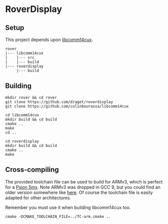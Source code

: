 # RoverDisplay

## Setup

This project depends upon [libcomm14cux](https://github.com/colinbourassa/libcomm14cux).

```
rover
|--- libcomm14cux
|    |--- src
|    |--- build
|--- roverdisplay
     |--- build
```


## Building

```
mkdir rover && cd rover
git clone https://github.com/draget/roverdisplay
git clone https://github.com/colinbourassa/libcomm14cux
```
```
cd libcomm14cux
mkdir build && cd build
cmake ..
make
cd ..
```
```
cd roverdisplay
mkdir build && cd build
cmake ..
make
```

## Cross-compiling

The provided toolchain file can be used to build for ARMv3, which is perfect for a [Psion 5mx](https://en.wikipedia.org/wiki/Psion_Series_5). Note ARMv3 was dropped in GCC 9, but you could find an older version somewhere like [here](https://download.atmark-techno.com/debian/sarge/). Of course the toolchain file is easily adapted for other architectures.

Remember you must use it when building libcomm14cux too.

```
cmake -DCMAKE_TOOLCHAIN_FILE=../TC-arm.cmake ..
```

